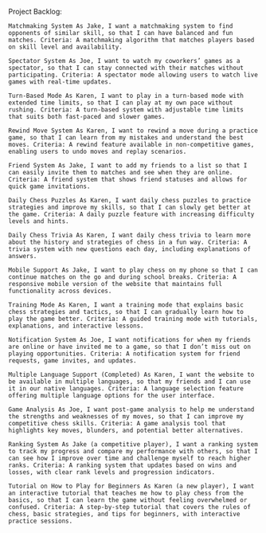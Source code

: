 Project Backlog:

    Matchmaking System As Jake, I want a matchmaking system to find opponents of similar skill, so that I can have balanced and fun matches. Criteria: A matchmaking algorithm that matches players based on skill level and availability.

    Spectator System As Joe, I want to watch my coworkers’ games as a spectator, so that I can stay connected with their matches without participating. Criteria: A spectator mode allowing users to watch live games with real-time updates.

    Turn-Based Mode As Karen, I want to play in a turn-based mode with extended time limits, so that I can play at my own pace without rushing. Criteria: A turn-based system with adjustable time limits that suits both fast-paced and slower games.

    Rewind Move System As Karen, I want to rewind a move during a practice game, so that I can learn from my mistakes and understand the best moves. Criteria: A rewind feature available in non-competitive games, enabling users to undo moves and replay scenarios.

    Friend System As Jake, I want to add my friends to a list so that I can easily invite them to matches and see when they are online. Criteria: A friend system that shows friend statuses and allows for quick game invitations.

    Daily Chess Puzzles As Karen, I want daily chess puzzles to practice strategies and improve my skills, so that I can slowly get better at the game. Criteria: A daily puzzle feature with increasing difficulty levels and hints.

    Daily Chess Trivia As Karen, I want daily chess trivia to learn more about the history and strategies of chess in a fun way. Criteria: A trivia system with new questions each day, including explanations of answers.

    Mobile Support As Jake, I want to play chess on my phone so that I can continue matches on the go and during school breaks. Criteria: A responsive mobile version of the website that maintains full functionality across devices.

    Training Mode As Karen, I want a training mode that explains basic chess strategies and tactics, so that I can gradually learn how to play the game better. Criteria: A guided training mode with tutorials, explanations, and interactive lessons.

    Notification System As Joe, I want notifications for when my friends are online or have invited me to a game, so that I don’t miss out on playing opportunities. Criteria: A notification system for friend requests, game invites, and updates.

    Multiple Language Support (Completed) As Karen, I want the website to be available in multiple languages, so that my friends and I can use it in our native languages. Criteria: A language selection feature offering multiple language options for the user interface.

    Game Analysis As Joe, I want post-game analysis to help me understand the strengths and weaknesses of my moves, so that I can improve my competitive chess skills. Criteria: A game analysis tool that highlights key moves, blunders, and potential better alternatives.

    Ranking System As Jake (a competitive player), I want a ranking system to track my progress and compare my performance with others, so that I can see how I improve over time and challenge myself to reach higher ranks. Criteria: A ranking system that updates based on wins and losses, with clear rank levels and progression indicators.

    Tutorial on How to Play for Beginners As Karen (a new player), I want an interactive tutorial that teaches me how to play chess from the basics, so that I can learn the game without feeling overwhelmed or confused. Criteria: A step-by-step tutorial that covers the rules of chess, basic strategies, and tips for beginners, with interactive practice sessions.

